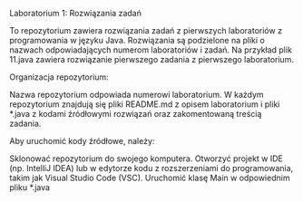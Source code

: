 Laboratorium 1: Rozwiązania zadań

To repozytorium zawiera rozwiązania zadań z pierwszych laboratoriów z programowania w języku Java. Rozwiązania są podzielone na pliki o nazwach odpowiadających numerom laboratoriów i zadań. Na przykład plik 11.java zawiera rozwiązanie pierwszego zadania z pierwszego laboratorium.

Organizacja repozytorium:

Nazwa repozytorium odpowiada numerowi laboratorium. W każdym repozytorium znajdują się pliki README.md z opisem laboratorium i pliki *.java z kodami źródłowymi rozwiązań oraz zakomentowaną treścią zadania.

Aby uruchomić kody źródłowe, należy:

Sklonować repozytorium do swojego komputera.
Otworzyć projekt w IDE (np. IntelliJ IDEA) lub w edytorze kodu z rozszerzeniami do programowania, takim jak Visual Studio Code (VSC).
Uruchomić klasę Main w odpowiednim pliku *.java